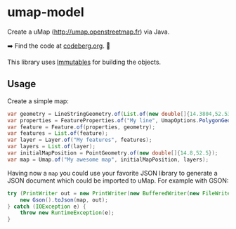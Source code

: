 # umap-model
Create a uMap (http://umap.openstreetmap.fr) via Java.

➡️ Find the code at [codeberg.org](https://codeberg.org/jmizv/umap-model). 🧊

This library uses [Immutables](https://immutables.github.io/) for building
the objects.

## Usage

Create a simple map:

```java
var geometry = LineStringGeometry.of(List.of(new double[]{14.3804,52.5342},new double[]{14.8932,52.6739}));
var properties = FeatureProperties.of("My line", UmapOptions.PolygonGeometryUmapOptions.of("Red"));
var feature = Feature.of(properties, geometry);
var features = List.of(feature);
var layer = Layer.of("My features", features);
var layers = List.of(layer);
var initialMapPosition = PointGeometry.of(new double[]{14.8,52.5});
var map = Umap.of("My awesome map", initialMapPosition, layers);
```

Having now a `map` you could use your favorite JSON library to generate
a JSON document which could be imported to uMap. For example with GSON:

```java
try (PrintWriter out = new PrintWriter(new BufferedWriter(new FileWriter("c:\\temp\\test.umap", StandardCharsets.UTF_8)))) {
    new Gson().toJson(map, out);
} catch (IOException e) {
    throw new RuntimeException(e);
}
```
